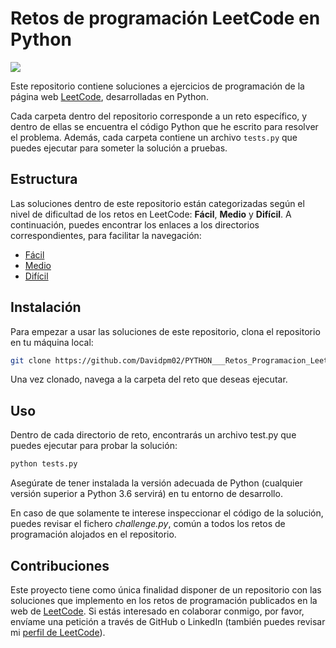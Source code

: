 # Retos de programación LeetCode en Python

<img src="https://i.imgur.com/Sdn9pdD.png">

Este repositorio contiene soluciones a ejercicios de programación de la página web [LeetCode](https://leetcode.com/), desarrolladas en Python.

Cada carpeta dentro del repositorio corresponde a un reto específico, y dentro de ellas se encuentra el código Python que he escrito para resolver el problema. Además, cada carpeta contiene un archivo `tests.py` que puedes ejecutar para someter la solución a pruebas.

## Estructura

Las soluciones dentro de este repositorio están categorizadas según el nivel de dificultad de los retos en LeetCode: **Fácil**, **Medio** y **Difícil**. A continuación, puedes encontrar los enlaces a los directorios correspondientes, para facilitar la navegación:

- [Fácil](./EASY/)
- [Medio](./MEDIUM/)
- [Difícil](./HARD/)

## Instalación

Para empezar a usar las soluciones de este repositorio, clona el repositorio en tu máquina local:

```bash
git clone https://github.com/Davidpm02/PYTHON___Retos_Programacion_LeetCode
```

Una vez clonado, navega a la carpeta del reto que deseas ejecutar.

## Uso

Dentro de cada directorio de reto, encontrarás un archivo test.py que puedes ejecutar para probar la solución:

```bash
python tests.py
```

Asegúrate de tener instalada la versión adecuada de Python (cualquier versión superior a Python 3.6 servirá) en tu entorno de desarrollo.

En caso de que solamente te interese inspeccionar el código de la solución, puedes revisar el fichero *challenge.py*, común a todos los retos de programación alojados en el repositorio.


## Contribuciones

Este proyecto tiene como única finalidad disponer de un repositorio con las soluciones que implemento en los retos de programación publicados en la web de [LeetCode](https://leetcode.com/problemset/).
Si estás interesado en colaborar conmigo, por favor, envíame una petición a través de GitHub o LinkedIn (también puedes revisar mi [perfil de LeetCode](https://leetcode.com/u/Davidpm02/)).
